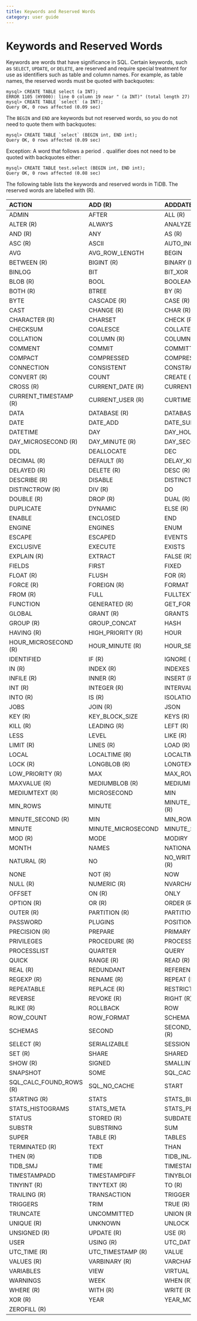 ```yaml
---
title: Keywords and Reserved Words
category: user guide
---
```


# Keywords and Reserved Words

Keywords are words that have significance in SQL. Certain keywords, such as `SELECT`, `UPDATE`, or `DELETE`, are reserved and require special treatment for use as identifiers such as table and column names. For example, as table names, the reserved words must be quoted with backquotes:  

```
mysql> CREATE TABLE select (a INT);
ERROR 1105 (HY000): line 0 column 19 near " (a INT)" (total length 27)
mysql> CREATE TABLE `select` (a INT);
Query OK, 0 rows affected (0.09 sec)
```

The `BEGIN` and `END` are keywords but not reserved words, so you do not need to quote them with backquotes:

```
mysql> CREATE TABLE `select` (BEGIN int, END int);
Query OK, 0 rows affected (0.09 sec)
```

Exception: A word that follows a period `.` qualifier does not need to be quoted with backquotes either:

```
mysql> CREATE TABLE test.select (BEGIN int, END int);
Query OK, 0 rows affected (0.08 sec)
```

The following table lists the keywords and reserved words in TiDB. The reserved words are labelled with (R).

ACTION | ADD (R) | ADDDATE
:- | :- | :-
ADMIN | AFTER | ALL (R) 
ALTER (R) | ALWAYS | ANALYZE(R)
AND (R) | ANY | AS (R)
ASC (R) | ASCII | AUTO_INCREMENT
AVG | AVG_ROW_LENGTH | BEGIN
BETWEEN (R) | BIGINT (R) | BINARY (R)
BINLOG | BIT | BIT_XOR
BLOB (R) | BOOL | BOOLEAN
BOTH (R) | BTREE | BY (R)
BYTE | CASCADE (R) | CASE (R)
CAST | CHANGE (R) | CHAR (R)
CHARACTER (R) | CHARSET | CHECK (R)
CHECKSUM | COALESCE | COLLATE (R)
COLLATION | COLUMN (R) | COLUMNS 
COMMENT | COMMIT | COMMITTED
COMPACT | COMPRESSED | COMPRESSION
CONNECTION | CONSISTENT | CONSTRAINT (R)
CONVERT (R) | COUNT | CREATE (R)
CROSS (R) | CURRENT_DATE (R) | CURRENT_TIME (R)
CURRENT_TIMESTAMP (R) | CURRENT_USER (R) | CURTIME
DATA | DATABASE (R) | DATABASES (R)
DATE | DATE_ADD | DATE_SUB
DATETIME | DAY | DAY_HOUR (R)
DAY_MICROSECOND (R) | DAY_MINUTE (R) | DAY_SECOND (R)
DDL | DEALLOCATE | DEC
DECIMAL (R) | DEFAULT (R) | DELAY_KEY_WRITE
DELAYED (R) | DELETE (R) | DESC (R)
DESCRIBE (R) | DISABLE | DISTINCT (R)
DISTINCTROW (R) | DIV (R) | DO
DOUBLE (R) | DROP (R) | DUAL (R)
DUPLICATE | DYNAMIC | ELSE (R)
ENABLE | ENCLOSED | END
ENGINE | ENGINES | ENUM
ESCAPE | ESCAPED | EVENTS
EXCLUSIVE | EXECUTE | EXISTS
EXPLAIN (R) | EXTRACT | FALSE (R)
FIELDS | FIRST | FIXED
FLOAT (R) | FLUSH | FOR (R)
FORCE (R) | FOREIGN (R) | FORMAT
FROM (R) | FULL | FULLTEXT (R)
FUNCTION | GENERATED (R) | GET_FORMAT
GLOBAL | GRANT (R) | GRANTS
GROUP (R) | GROUP_CONCAT | HASH
HAVING (R) | HIGH_PRIORITY (R) | HOUR
HOUR_MICROSECOND (R) | HOUR_MINUTE (R) | HOUR_SECOND (R)
IDENTIFIED | IF (R) | IGNORE (R)
IN (R) | INDEX (R) | INDEXES
INFILE (R) | INNER (R) | INSERT (R)
INT (R) | INTEGER (R) | INTERVAL (R)
INTO (R) | IS (R) | ISOLATION
JOBS | JOIN (R) | JSON
KEY (R) | KEY_BLOCK_SIZE | KEYS (R)
KILL (R) | LEADING (R) | LEFT (R)
LESS | LEVEL | LIKE (R)
LIMIT (R) | LINES (R) | LOAD (R)
LOCAL | LOCALTIME (R) | LOCALTIMESTAMP (R)
LOCK (R) | LONGBLOB (R) | LONGTEXT (R)
LOW_PRIORITY (R) | MAX | MAX_ROWS
MAXVALUE (R) | MEDIUMBLOB (R) | MEDIUMINT (R)
MEDIUMTEXT (R) | MICROSECOND | MIN 
MIN_ROWS | MINUTE | MINUTE_MICROSECOND (R)
MINUTE_SECOND (R) | MIN | MIN_ROWS
MINUTE | MINUTE_MICROSECOND | MINUTE_SECOND
MOD (R) | MODE | MODIRY
MONTH | NAMES | NATIONAL
NATURAL (R) | NO | NO_WRITE_TO_BINLOG (R)
NONE | NOT (R) | NOW
NULL (R) | NUMERIC (R) | NVARCHAR (R)
OFFSET | ON (R) | ONLY
OPTION (R) | OR (R) | ORDER (R)
OUTER (R) | PARTITION (R) | PARTITIONS
PASSWORD | PLUGINS | POSITION
PRECISION (R) | PREPARE | PRIMARY (R)
PRIVILEGES | PROCEDURE (R) | PROCESS
PROCESSLIST | QUARTER | QUERY
QUICK | RANGE (R) | READ (R)
REAL (R) | REDUNDANT | REFERENCES (R)
REGEXP (R) | RENAME (R) | REPEAT (R)
REPEATABLE | REPLACE (R) | RESTRICT (R)
REVERSE | REVOKE (R) | RIGHT (R)
RLIKE (R) | ROLLBACK | ROW
ROW_COUNT | ROW_FORMAT | SCHEMA
SCHEMAS | SECOND | SECOND_MICROSECOND (R)
SELECT (R) | SERIALIZABLE | SESSION
SET (R) | SHARE | SHARED
SHOW (R) | SIGNED | SMALLINT (R)
SNAPSHOT | SOME | SQL_CACHE
SQL_CALC_FOUND_ROWS (R) | SQL_NO_CACHE | START 
STARTING (R) | STATS | STATS_BUCKETS 
STATS_HISTOGRAMS | STATS_META | STATS_PERSISTENT 
STATUS | STORED (R) | SUBDATE 
SUBSTR | SUBSTRING | SUM 
SUPER | TABLE (R) | TABLES 
TERMINATED (R) | TEXT | THAN 
THEN (R) | TIDB | TIDB_INLJ 
TIDB_SMJ | TIME | TIMESTAMP 
TIMESTAMPADD | TIMESTAMPDIFF | TINYBLOB (R)
TINYINT (R) | TINYTEXT (R) | TO (R)
TRAILING (R) | TRANSACTION | TRIGGER (R)
TRIGGERS | TRIM | TRUE (R)
TRUNCATE | UNCOMMITTED | UNION (R)
UNIQUE (R) | UNKNOWN | UNLOCK (R)
UNSIGNED (R) | UPDATE (R) | USE (R)
USER | USING (R) | UTC_DATE (R)
UTC_TIME (R) | UTC_TIMESTAMP (R) | VALUE 
VALUES (R) | VARBINARY (R) | VARCHAR (R)
VARIABLES | VIEW | VIRTUAL (R)
WARNINGS | WEEK | WHEN (R)
WHERE (R) | WITH (R) | WRITE (R)
XOR (R) | YEAR | YEAR_MONTH (R) |
ZEROFILL (R)  | | 

